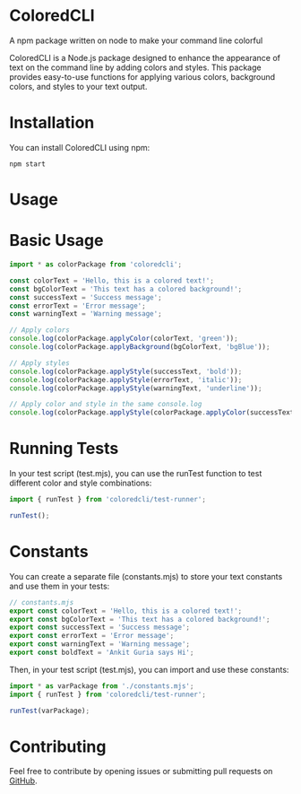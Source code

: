 # ColoredCLI
A npm package written on node to make your command line colorful


ColoredCLI is a Node.js package designed to enhance the appearance of text on the command line by adding colors and styles. This package provides easy-to-use functions for applying various colors, background colors, and styles to your text output.

# Installation
You can install ColoredCLI using npm:

`npm start`

# Usage
# Basic Usage

```javascript
import * as colorPackage from 'coloredcli';

const colorText = 'Hello, this is a colored text!';
const bgColorText = 'This text has a colored background!';
const successText = 'Success message';
const errorText = 'Error message';
const warningText = 'Warning message';

// Apply colors
console.log(colorPackage.applyColor(colorText, 'green'));
console.log(colorPackage.applyBackground(bgColorText, 'bgBlue'));

// Apply styles
console.log(colorPackage.applyStyle(successText, 'bold'));
console.log(colorPackage.applyStyle(errorText, 'italic'));
console.log(colorPackage.applyStyle(warningText, 'underline'));

// Apply color and style in the same console.log
console.log(colorPackage.applyStyle(colorPackage.applyColor(successText, 'green'), 'bold'));
```

# Running Tests
In your test script (test.mjs), you can use the runTest function to test different color and style combinations:

```javascript
import { runTest } from 'coloredcli/test-runner';

runTest();
```
# Constants
You can create a separate file (constants.mjs) to store your text constants and use them in your tests:

```javascript
// constants.mjs
export const colorText = 'Hello, this is a colored text!';
export const bgColorText = 'This text has a colored background!';
export const successText = 'Success message';
export const errorText = 'Error message';
export const warningText = 'Warning message';
export const boldText = 'Ankit Guria says Hi';
```
Then, in your test script (test.mjs), you can import and use these constants:
```javascript
import * as varPackage from './constants.mjs';
import { runTest } from 'coloredcli/test-runner';

runTest(varPackage);
```
# Contributing
Feel free to contribute by opening issues or submitting pull requests on [GitHub](https://github.com/ankit142/ColoredCLI).



